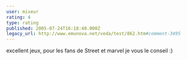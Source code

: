 ```yaml
---
user: mixeur
rating: 4
type: rating
published: 2005-07-24T16:18:40.000Z
legacy_url: http://www.emunova.net/veda/test/862.htm#comment-3495
---
```

excellent jeux, pour les fans de Street et marvel je vous le conseil :)